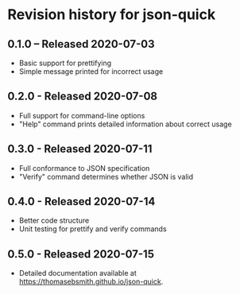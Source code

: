 # Revision history for json-quick

## 0.1.0 – Released 2020-07-03
 - Basic support for prettifying
 - Simple message printed for incorrect usage

## 0.2.0 - Released 2020-07-08
 - Full support for command-line options
 - "Help" command prints detailed information about correct usage

## 0.3.0 - Released 2020-07-11
 - Full conformance to JSON specification
 - "Verify" command determines whether JSON is valid

## 0.4.0 - Released 2020-07-14
 - Better code structure
 - Unit testing for prettify and verify commands

## 0.5.0 - Released 2020-07-15
 - Detailed documentation available at
   https://thomasebsmith.github.io/json-quick.
